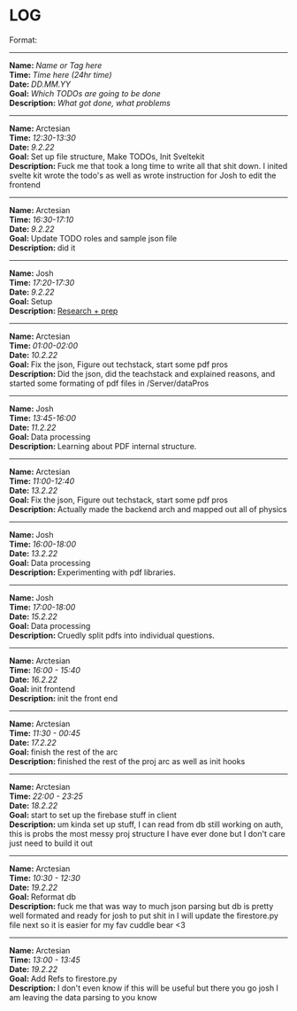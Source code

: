 # LOG

Format:

<hr>
<strong>Name: </strong><em>Name or Tag here</em> 
<br>
<strong>Time: </strong>  <em>Time here (24hr time)</em> 
<br>
<strong>Date: </strong>  <em>DD.MM.YY</em> 
<br>
<strong>Goal: </strong> <em>Which TODOs are going to be done</em> 
<br>
<strong>Description: </strong> <em>What got done, what problems</em>

<hr>

<strong>Name: </strong> Arctesian
<br>
<strong>Time: </strong>  <em>12:30-13:30</em> 
<br>
<strong>Date: </strong>  <em>9.2.22</em> 
<br>
<strong>Goal: </strong> Set up file structure, Make TODOs, Init Sveltekit 
<br>
<strong>Description: </strong> Fuck me that took a long time to write all that shit down. I inited svelte kit wrote the todo's as well as wrote instruction for Josh to edit the frontend

<hr>

<strong>Name: </strong> Arctesian
<br>
<strong>Time: </strong>  <em>16:30-17:10</em> 
<br>
<strong>Date: </strong>  <em>9.2.22</em> 
<br>
<strong>Goal: </strong> Update TODO roles and sample json file
<br>
<strong>Description: </strong> did it 

<hr>

<strong>Name: </strong>Josh
<br>
<strong>Time: </strong>  <em>17:20-17:30</em> 
<br>
<strong>Date: </strong>  <em>9.2.22</em> 
<br>
<strong>Goal: </strong> Setup
<br>
<strong>Description: </strong> [Research + prep](https://blog.aspose.com/2021/06/14/convert-image-to-searchable-pdf-file-with-ocr-using-cpp/)

<hr>


<strong>Name: </strong> Arctesian
<br>
<strong>Time: </strong>  <em>01:00-02:00 </em> 
<br>
<strong>Date: </strong>  <em>10.2.22</em> 
<br>
<strong>Goal: </strong> Fix the json, Figure out techstack, start some pdf pros
 <br>
<strong>Description: </strong> 
Did the json, did the teachstack and explained reasons, and started some formating of pdf files in /Server/dataPros

<hr>

<strong>Name: </strong>Josh
<br>
<strong>Time: </strong>  <em>13:45-16:00</em> 
<br>
<strong>Date: </strong>  <em>11.2.22</em> 
<br>
<strong>Goal: </strong> Data processing
<br>
<strong>Description: </strong> Learning about PDF internal structure.

<hr>

<strong>Name: </strong> Arctesian
<br>
<strong>Time: </strong>  <em>11:00-12:40 </em> 
<br>
<strong>Date: </strong>  <em>13.2.22</em> 
<br>
<strong>Goal: </strong> Fix the json, Figure out techstack, start some pdf pros
 <br>
<strong>Description: </strong> 
Actually made the backend arch and mapped out all of physics

<hr>

<strong>Name: </strong>Josh
<br>
<strong>Time: </strong>  <em>16:00-18:00</em> 
<br>
<strong>Date: </strong>  <em>13.2.22</em> 
<br>
<strong>Goal: </strong> Data processing
<br>
<strong>Description: </strong> Experimenting with pdf libraries. 

<hr>

<strong>Name: </strong>Josh
<br>
<strong>Time: </strong>  <em>17:00-18:00</em> 
<br>
<strong>Date: </strong>  <em>15.2.22</em> 
<br>
<strong>Goal: </strong> Data processing
<br>
<strong>Description: </strong> Cruedly split pdfs into individual questions. 

<hr>

<strong>Name: </strong> Arctesian
<br>
<strong>Time: </strong>  <em>16:00 - 15:40</em> 
<br>
<strong>Date: </strong>  <em>16.2.22</em> 
<br>
<strong>Goal: </strong> init frontend
<br>
<strong>Description: </strong>
init the front end 


<hr>

<strong>Name: </strong> Arctesian
<br>
<strong>Time: </strong>  <em>11:30 - 00:45</em> 
<br>
<strong>Date: </strong>  <em>17.2.22</em> 
<br>
<strong>Goal: </strong> finish the rest of the arc 
<br>
<strong>Description: </strong>
finished the rest of the proj arc as well as init hooks


<hr>

<strong>Name: </strong> Arctesian
<br>
<strong>Time: </strong>  <em>22:00 - 23:25</em> 
<br>
<strong>Date: </strong>  <em>18.2.22</em> 
<br>
<strong>Goal: </strong> start to set up the firebase stuff in client 
<br>
<strong>Description: </strong>
um kinda set up stuff, I can read from db still working on auth, this is probs the most messy proj structure I have ever done but I don't care just need to build it out 


<hr>

<strong>Name: </strong> Arctesian
<br>
<strong>Time: </strong>  <em>10:30 - 12:30</em> 
<br>
<strong>Date: </strong>  <em>19.2.22</em> 
<br>
<strong>Goal: </strong> Reformat db 
<br>
<strong>Description: </strong>
fuck me that was way to much json parsing but db is pretty well formated and ready for josh to put shit in I will update the firestore.py file next so it is easier for my fav cuddle bear <3 

<hr>

<strong>Name: </strong> Arctesian
<br>
<strong>Time: </strong>  <em>13:00 - 13:45</em> 
<br>
<strong>Date: </strong>  <em>19.2.22</em> 
<br>
<strong>Goal: </strong> Add Refs to firestore.py 
<br>
<strong>Description: </strong>
I don't even know if this will be useful but there you go josh I am leaving the data parsing to you know 
